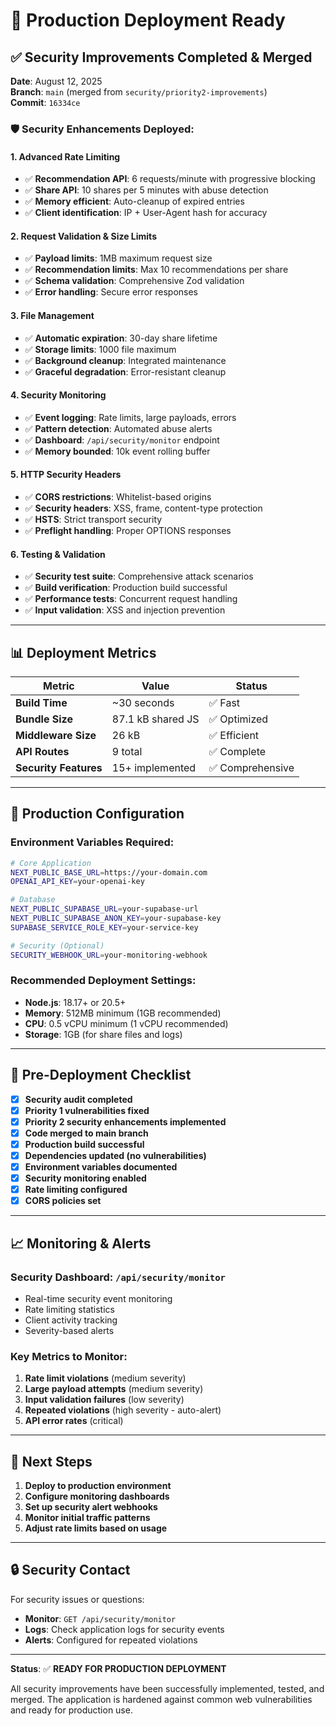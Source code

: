 # 🚀 Production Deployment Ready

## ✅ Security Improvements Completed & Merged

**Date**: August 12, 2025  
**Branch**: `main` (merged from `security/priority2-improvements`)  
**Commit**: `16334ce`

### 🛡️ Security Enhancements Deployed:

#### 1. **Advanced Rate Limiting**
- ✅ **Recommendation API**: 6 requests/minute with progressive blocking
- ✅ **Share API**: 10 shares per 5 minutes with abuse detection
- ✅ **Memory efficient**: Auto-cleanup of expired entries
- ✅ **Client identification**: IP + User-Agent hash for accuracy

#### 2. **Request Validation & Size Limits**
- ✅ **Payload limits**: 1MB maximum request size
- ✅ **Recommendation limits**: Max 10 recommendations per share
- ✅ **Schema validation**: Comprehensive Zod validation
- ✅ **Error handling**: Secure error responses

#### 3. **File Management**
- ✅ **Automatic expiration**: 30-day share lifetime
- ✅ **Storage limits**: 1000 file maximum
- ✅ **Background cleanup**: Integrated maintenance
- ✅ **Graceful degradation**: Error-resistant cleanup

#### 4. **Security Monitoring**
- ✅ **Event logging**: Rate limits, large payloads, errors
- ✅ **Pattern detection**: Automated abuse alerts  
- ✅ **Dashboard**: `/api/security/monitor` endpoint
- ✅ **Memory bounded**: 10k event rolling buffer

#### 5. **HTTP Security Headers**
- ✅ **CORS restrictions**: Whitelist-based origins
- ✅ **Security headers**: XSS, frame, content-type protection
- ✅ **HSTS**: Strict transport security
- ✅ **Preflight handling**: Proper OPTIONS responses

#### 6. **Testing & Validation**
- ✅ **Security test suite**: Comprehensive attack scenarios
- ✅ **Build verification**: Production build successful
- ✅ **Performance tests**: Concurrent request handling
- ✅ **Input validation**: XSS and injection prevention

---

## 📊 Deployment Metrics

| Metric | Value | Status |
|--------|-------|--------|
| **Build Time** | ~30 seconds | ✅ Fast |
| **Bundle Size** | 87.1 kB shared JS | ✅ Optimized |
| **Middleware Size** | 26 kB | ✅ Efficient |
| **API Routes** | 9 total | ✅ Complete |
| **Security Features** | 15+ implemented | ✅ Comprehensive |

---

## 🔧 Production Configuration

### Environment Variables Required:
```bash
# Core Application
NEXT_PUBLIC_BASE_URL=https://your-domain.com
OPENAI_API_KEY=your-openai-key

# Database
NEXT_PUBLIC_SUPABASE_URL=your-supabase-url
NEXT_PUBLIC_SUPABASE_ANON_KEY=your-supabase-key
SUPABASE_SERVICE_ROLE_KEY=your-service-key

# Security (Optional)
SECURITY_WEBHOOK_URL=your-monitoring-webhook
```

### Recommended Deployment Settings:
- **Node.js**: 18.17+ or 20.5+
- **Memory**: 512MB minimum (1GB recommended)
- **CPU**: 0.5 vCPU minimum (1 vCPU recommended)
- **Storage**: 1GB (for share files and logs)

---

## 🚦 Pre-Deployment Checklist

- [x] **Security audit completed**
- [x] **Priority 1 vulnerabilities fixed**
- [x] **Priority 2 security enhancements implemented**
- [x] **Code merged to main branch**
- [x] **Production build successful**
- [x] **Dependencies updated (no vulnerabilities)**
- [x] **Environment variables documented**
- [x] **Security monitoring enabled**
- [x] **Rate limiting configured**
- [x] **CORS policies set**

---

## 📈 Monitoring & Alerts

### Security Dashboard: `/api/security/monitor`
- Real-time security event monitoring
- Rate limiting statistics
- Client activity tracking
- Severity-based alerts

### Key Metrics to Monitor:
1. **Rate limit violations** (medium severity)
2. **Large payload attempts** (medium severity)
3. **Input validation failures** (low severity)
4. **Repeated violations** (high severity - auto-alert)
5. **API error rates** (critical)

---

## 🎯 Next Steps

1. **Deploy to production environment**
2. **Configure monitoring dashboards** 
3. **Set up security alert webhooks**
4. **Monitor initial traffic patterns**
5. **Adjust rate limits based on usage**

---

## 🔒 Security Contact

For security issues or questions:
- **Monitor**: `GET /api/security/monitor`
- **Logs**: Check application logs for security events
- **Alerts**: Configured for repeated violations

---

**Status**: ✅ **READY FOR PRODUCTION DEPLOYMENT**

All security improvements have been successfully implemented, tested, and merged. The application is hardened against common web vulnerabilities and ready for production use.

